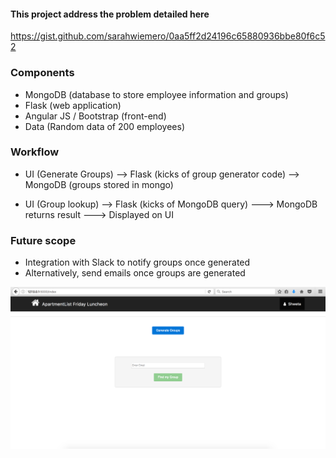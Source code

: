 #### This project address the problem detailed here
https://gist.github.com/sarahwiemero/0aa5ff2d24196c65880936bbe80f6c52

### Components
- MongoDB (database to store employee information and groups)
- Flask (web application)
- Angular JS / Bootstrap (front-end)
- Data (Random data of 200 employees)


### Workflow
- UI (Generate Groups) --> Flask (kicks of group generator code) --> MongoDB (groups stored in mongo)

- UI (Group lookup) --> Flask (kicks of MongoDB query) ---> MongoDB returns result ---> Displayed on UI


### Future scope
- Integration with Slack to notify groups once generated
- Alternatively, send emails once groups are generated


![alt text](https://github.com/joshishwetha/apartmentlist/blob/master/apartment_list_ui.png)
